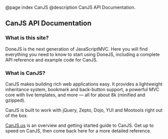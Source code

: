 @page index CanJS
@description CanJS API Documentation.

## CanJS API Documentation

### What is this site?

DoneJS is the next generation of JavaScriptMVC. Here you will find everything you need to know
to start using DoneJS, including a complete API reference and example code for CanJS. 

### What is CanJS?

CanJS makes building rich web applications easy. It provides a lightweight inheritance system,
bookmark and back-button support, a powerful MVC core with live templates, and more &mdash;
all for about 8k (minified and gzipped).

CanJS is built to work with jQuery, Zepto, Dojo, YUI and Mootools right out of the box.

[CanJS.us](http://canjs.us/) is an overview and getting started guide to CanJS. Get up to
speed on CanJS, then come back here for a more detailed reference.

